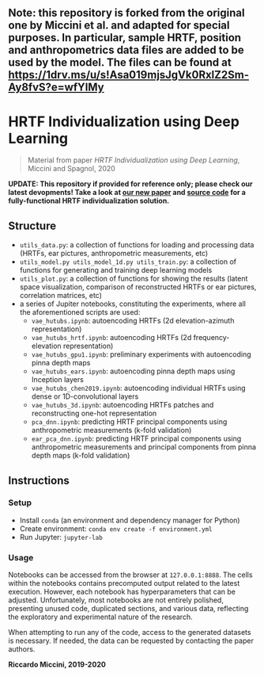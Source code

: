 ## Note: this repository is forked from the original one by Miccini et al. and adapted for special purposes. In particular, sample HRTF, position and anthropometrics data files are added to be used by the model. The files can be found at https://1drv.ms/u/s!Asa019mjsJgVk0RxlZ2Sm-Ay8fvS?e=wfYIMy

# HRTF Individualization using Deep Learning
> Material from paper _HRTF Individualization using Deep Learning_, Miccini and Spagnol, 2020


**UPDATE: This repository if provided for reference only; please check our latest devopments! Take a look at [our new paper](https://itsadive.create.aau.dk/wp-content/uploads/2021/03/SIVE_2021.pdf) and [source code](https://github.com/miccio-dk/itsadive_hybrid_structural_model/) for a fully-functional HRTF individualization solution.**

## Structure

- `utils_data.py`: a collection of functions for loading and processing data (HRTFs, ear pictures, anthropometric measurements, etc)
- `utils_model.py utils_model_1d.py utils_train.py`: a collection of functions for generating and training deep learning models 
- `utils_plot.py`: a collection of functions for showing the results (latent space visualization, comparison of reconstructed HRTFs or ear pictures, correlation matrices, etc)
- a series of Jupiter notebooks, constituting the experiments, where all the aforementioned scripts are used:
  - `vae_hutubs.ipynb`: autoencoding HRTFs (2d elevation-azimuth representation)
  - `vae_hutubs_hrtf.ipynb`: autoencoding HRTFs (2d frequency-elevation representation)
  - `vae_hutubs_gpu1.ipynb`: preliminary experiments with autoencoding pinna depth maps
  - `vae_hutubs_ears.ipynb`: autoencoding pinna depth maps using Inception layers
  - `vae_hutubs_chen2019.ipynb`: autoencoding individual HRTFs using dense or 1D-convolutional layers
  - `vae_hutubs_3d.ipynb`: autoencoding HRTFs patches and reconstructing one-hot representation
  - `pca_dnn.ipynb`: predicting HRTF principal components using anthropometric measurements (k-fold validation)
  - `ear_pca_dnn.ipynb`: predicting HRTF principal components using anthropometric measurements and principal components from pinna depth maps (k-fold validation)


## Instructions

### Setup
- Install `conda` (an environment and dependency manager for Python)
- Create environment: `conda env create -f environment.yml`
- Run Jupyter: `jupyter-lab`

### Usage
Notebooks can be accessed from the browser at `127.0.0.1:8888`.
The cells within the notebooks contains precomputed output related to the latest execution.
However, each notebook has hyperparameters that can be adjusted.
Unfortunately, most notebooks are not entirely polished, presenting unused code, duplicated sections, and various data, reflecting the exploratory and experimental nature of the research.

When attempting to run any of the code, access to the generated datasets is necessary.
If needed, the data can be requested by contacting the paper authors.


**Riccardo Miccini, 2019-2020**

